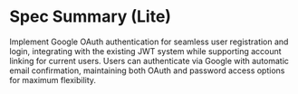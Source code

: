 # Spec Summary (Lite)

Implement Google OAuth authentication for seamless user registration and login, integrating with the existing JWT system while supporting account linking for current users. Users can authenticate via Google with automatic email confirmation, maintaining both OAuth and password access options for maximum flexibility.